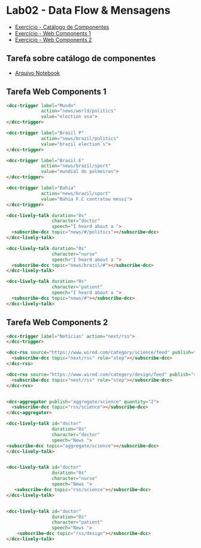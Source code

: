 # Lab02 - Data Flow & Mensagens

* [Exercício - Catálogo de Componentes](https://github.com/arupuertas/inf331-componentizacao-e-reuso-de-software/tree/master/lab02#tarefa-sobre-cat%C3%A1logo-de-componentes)
* [Exercício - Web Components 1](https://github.com/arupuertas/inf331-componentizacao-e-reuso-de-software/tree/master/lab02#tarefa-web-components-1)
* [Exercício - Web Components 2](https://github.com/arupuertas/inf331-componentizacao-e-reuso-de-software/tree/master/lab02#tarefa-web-components-2) 

## Tarefa sobre catálogo de componentes

*  [Arquivo Notebook](https://github.com/arupuertas/inf331-componentizacao-e-reuso-de-software/blob/master/lab02/notebook/components-01-catalog%20.ipynb)

## Tarefa Web Components 1
```html
<dcc-trigger label="Mundo"
             action="news/world/politics"
             value="election usa">
</dcc-trigger>

<dcc-trigger label="Brasil P"
             action="news/brazil/politics"
             value="brazil election´s">
</dcc-trigger>

<dcc-trigger label="Brasil E"
             action="news/brazil/sport"
             value="mundial do palmeiras">
</dcc-trigger>

<dcc-trigger label="Bahia"
             action="news/brazil/sport"
             value="Bahia F.C contratou messi">
</dcc-trigger>

<dcc-lively-talk duration="0s"
                 character="doctor"
                 speech="I heard about a ">
  <subscribe-dcc topic="news/#/politics"></subscribe-dcc>
</dcc-lively-talk>

<dcc-lively-talk duration="0s"
                 character="nurse"
                 speech="I heard about a ">
  <subscribe-dcc topic="news/brazil/#"></subscribe-dcc>
</dcc-lively-talk>

<dcc-lively-talk duration="0s"
                 character="patient"
                 speech="I heard about a ">
  <subscribe-dcc topic="news/#"></subscribe-dcc>
</dcc-lively-talk>

```


## Tarefa Web Components 2
``` html
<dcc-trigger label="Notícias" action="next/rss">
</dcc-trigger>

<dcc-rss source="https://www.wired.com/category/science/feed" publish="rss/science">
  <subscribe-dcc topic="next/rss" role="step"></subscribe-dcc>
</dcc-rss>

<dcc-rss source="https://www.wired.com/category/design/feed" publish="rss/design">
  <subscribe-dcc topic="next/rss" role="step"></subscribe-dcc>
</dcc-rss>


<dcc-aggregator publish="aggregate/science" quantity="2">
  <subscribe-dcc topic="rss/science"></subscribe-dcc>
</dcc-aggregator>

<dcc-lively-talk id="doctor"
                 duration="0s"
                 character="doctor"
                 speech="News ">
<subscribe-dcc topic="aggregate/science"></subscribe-dcc>
</dcc-lively-talk>


<dcc-lively-talk id="doctor"
                 duration="0s"
                 character="nurse"
                 speech="News ">
   <subscribe-dcc topic="rss/science"></subscribe-dcc>
</dcc-lively-talk>


<dcc-lively-talk id="doctor"
                 duration="0s"
                 character="patient"
                 speech="News ">
    <subscribe-dcc topic="rss/design"></subscribe-dcc>
</dcc-lively-talk>
```

